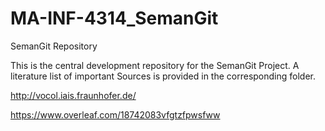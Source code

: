 # MA-INF-4314_SemanGit
SemanGit Repository

This is the central development repository for the SemanGit Project.
A literature list of important Sources is provided in the corresponding folder.


http://vocol.iais.fraunhofer.de/

https://www.overleaf.com/18742083vfgtzfpwsfww
